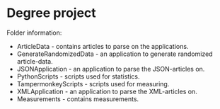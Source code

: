 # Degree project

Folder information:
 
* ArticleData - contains articles to parse on the applications.
* GenerateRandomizedData - an application to generate randomized article-data.
* JSONApplication - an application to parse the JSON-articles on.
* PythonScripts - scripts used for statistics.
* TampermonkeyScripts - scripts used for measuring.
* XMLApplication - an application to parse the XML-articles on.
* Measurements - contains measurements.
